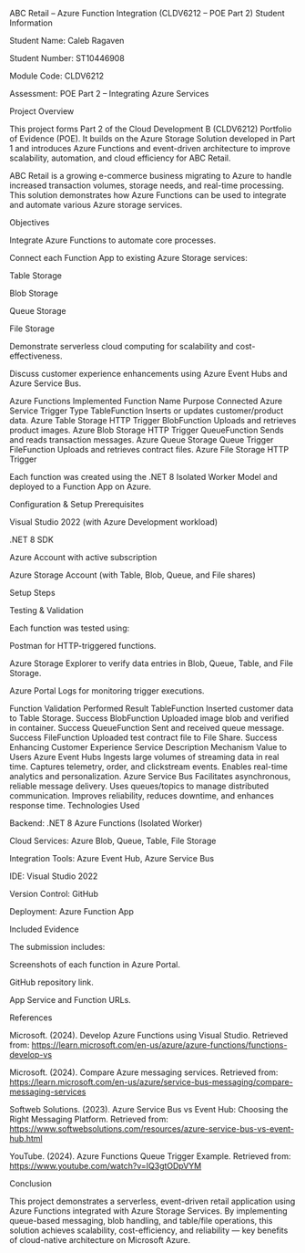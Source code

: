ABC Retail – Azure Function Integration (CLDV6212 – POE Part 2)
Student Information

Student Name: Caleb Ragaven

Student Number: ST10446908

Module Code: CLDV6212

Assessment: POE Part 2 – Integrating Azure Services

 Project Overview

This project forms Part 2 of the Cloud Development B (CLDV6212) Portfolio of Evidence (POE).
It builds on the Azure Storage Solution developed in Part 1 and introduces Azure Functions and event-driven architecture to improve scalability, automation, and cloud efficiency for ABC Retail.

ABC Retail is a growing e-commerce business migrating to Azure to handle increased transaction volumes, storage needs, and real-time processing.
This solution demonstrates how Azure Functions can be used to integrate and automate various Azure storage services.

Objectives

Integrate Azure Functions to automate core processes.

Connect each Function App to existing Azure Storage services:

Table Storage

Blob Storage

Queue Storage

File Storage

Demonstrate serverless cloud computing for scalability and cost-effectiveness.

Discuss customer experience enhancements using Azure Event Hubs and Azure Service Bus.

Azure Functions Implemented
Function Name	Purpose	Connected Azure Service	Trigger Type
TableFunction	Inserts or updates customer/product data.	Azure Table Storage	HTTP Trigger
BlobFunction	Uploads and retrieves product images.	Azure Blob Storage	HTTP Trigger
QueueFunction	Sends and reads transaction messages.	Azure Queue Storage	Queue Trigger
FileFunction	Uploads and retrieves contract files.	Azure File Storage	HTTP Trigger

Each function was created using the .NET 8 Isolated Worker Model and deployed to a Function App on Azure.

 Configuration & Setup
Prerequisites

Visual Studio 2022 (with Azure Development workload)

.NET 8 SDK

Azure Account with active subscription

Azure Storage Account (with Table, Blob, Queue, and File shares)

Setup Steps


Testing & Validation

Each function was tested using:

Postman for HTTP-triggered functions.

Azure Storage Explorer to verify data entries in Blob, Queue, Table, and File Storage.

Azure Portal Logs for monitoring trigger executions.

Function	Validation Performed	Result
TableFunction	Inserted customer data to Table Storage.	 Success
BlobFunction	Uploaded image blob and verified in container.	 Success
QueueFunction	Sent and received queue message.	 Success
FileFunction	Uploaded test contract file to File Share.	 Success
 Enhancing Customer Experience
Service	Description	Mechanism	Value to Users
Azure Event Hubs	Ingests large volumes of streaming data in real time.	Captures telemetry, order, and clickstream events.	Enables real-time analytics and personalization.
Azure Service Bus	Facilitates asynchronous, reliable message delivery.	Uses queues/topics to manage distributed communication.	Improves reliability, reduces downtime, and enhances response time.
 Technologies Used

Backend: .NET 8 Azure Functions (Isolated Worker)

Cloud Services: Azure Blob, Queue, Table, File Storage

Integration Tools: Azure Event Hub, Azure Service Bus

IDE: Visual Studio 2022

Version Control: GitHub

Deployment: Azure Function App 

 Included Evidence

The submission includes:

Screenshots of each function in Azure Portal.




GitHub repository link.

App Service and Function URLs.

 References

Microsoft. (2024). Develop Azure Functions using Visual Studio. Retrieved from: https://learn.microsoft.com/en-us/azure/azure-functions/functions-develop-vs

Microsoft. (2024). Compare Azure messaging services. Retrieved from: https://learn.microsoft.com/en-us/azure/service-bus-messaging/compare-messaging-services

Softweb Solutions. (2023). Azure Service Bus vs Event Hub: Choosing the Right Messaging Platform. Retrieved from: https://www.softwebsolutions.com/resources/azure-service-bus-vs-event-hub.html

YouTube. (2024). Azure Functions Queue Trigger Example. Retrieved from: https://www.youtube.com/watch?v=IQ3gtODpVYM

Conclusion

This project demonstrates a serverless, event-driven retail application using Azure Functions integrated with Azure Storage Services.
By implementing queue-based messaging, blob handling, and table/file operations, this solution achieves scalability, cost-efficiency, and reliability — key benefits of cloud-native architecture on Microsoft Azure.
